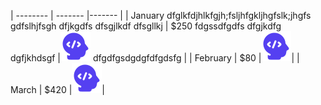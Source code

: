 | -------- | ------- |------- |
| January dfglkfdjhlkfgjh;fsljhfgkljhgfslk;jhgfs gdfslhjfsgh dfjkgdfs dfsgjlkdf dfsgllkj | $250  fdgssdfgdfs dfgjkdfg dgfjkhdsgf   |![image](../../assets/images/developer.svg) dfgdfgsdgdgfdfgdsfg |
| February | $80     |![image](../../assets/images/developer.svg)|
| March    | $420    |![image](../../assets/images/developer.svg)|
